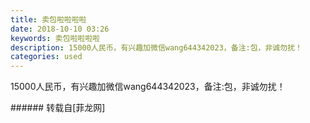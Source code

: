 ```yaml
---
title: 卖包啦啦啦啦
date: 2018-10-10 03:26
keywords: 卖包啦啦啦啦
description: 15000人民币，有兴趣加微信wang644342023，备注:包，非诚勿扰！
categories: used
---
```

<td class="t_f" id="postmessage_1985844">

15000人民币，有兴趣加微信wang644342023，备注:包，非诚勿扰！<img alt="" border="0" class="zoom" data-cf-modified-c557b6995849ad0383ceef77-="" file="http://www.flw.ph//mobcent//app/data/phiz/default/03.png" id="aimg_nbe4l" lazyloadthumb="1" onclick="" onmouseover="" src="http://www.flw.ph//mobcent//app/data/phiz/default/03.png"/><br/>
<img alt="" border="0" class="zoom" data-cf-modified-c557b6995849ad0383ceef77-="" file="http://www.flw.ph/data/appbyme/upload/image/201810/10/4xZYSI035iiL.jpg" id="aimg_ooccl" lazyloadthumb="1" onclick="" onmouseover="" src="http://www.flw.ph/data/appbyme/upload/image/201810/10/4xZYSI035iiL.jpg"/><br/>
<img alt="" border="0" class="zoom" data-cf-modified-c557b6995849ad0383ceef77-="" file="http://www.flw.ph/data/appbyme/upload/image/201810/10/ZVKNkKsUmaBq.jpg" id="aimg_KpMFv" lazyloadthumb="1" onclick="" onmouseover="" src="http://www.flw.ph/data/appbyme/upload/image/201810/10/ZVKNkKsUmaBq.jpg"/><br/>
<img alt="" border="0" class="zoom" data-cf-modified-c557b6995849ad0383ceef77-="" file="http://www.flw.ph/data/appbyme/upload/image/201810/10/fr2IejOeNC5k.jpg" id="aimg_zV8j2" lazyloadthumb="1" onclick="" onmouseover="" src="http://www.flw.ph/data/appbyme/upload/image/201810/10/fr2IejOeNC5k.jpg"/><br/>
<img alt="" border="0" class="zoom" data-cf-modified-c557b6995849ad0383ceef77-="" file="http://www.flw.ph/data/appbyme/upload/image/201810/10/rnkH0RqerwkB.jpg" id="aimg_f8D87" lazyloadthumb="1" onclick="" onmouseover="" src="http://www.flw.ph/data/appbyme/upload/image/201810/10/rnkH0RqerwkB.jpg"/><br/>
<img alt="" border="0" class="zoom" data-cf-modified-c557b6995849ad0383ceef77-="" file="http://www.flw.ph/data/appbyme/upload/image/201810/10/IdyPOenfijGI.jpg" id="aimg_z49vh" lazyloadthumb="1" onclick="" onmouseover="" src="http://www.flw.ph/data/appbyme/upload/image/201810/10/IdyPOenfijGI.jpg"/><br/>
</td>
###### 转载自[菲龙网]